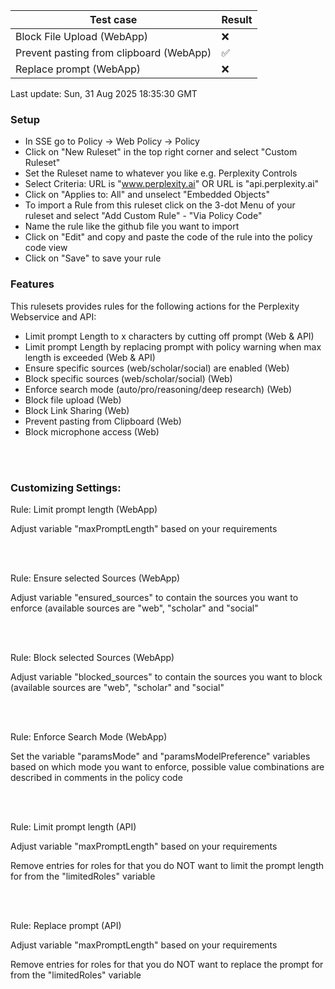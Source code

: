 <!--Tests:Start-->
| Test case | Result |
| --- | --- |
| Block File Upload (WebApp) | :x: |
| Prevent pasting from clipboard (WebApp) | :white_check_mark: |
| Replace prompt (WebApp) | :x: |
Last update: Sun, 31 Aug 2025 18:35:30 GMT
<!--Tests:End-->
### Setup

- In SSE go to Policy -> Web Policy -> Policy
- Click on "New Ruleset" in the top right corner and select "Custom Ruleset"
- Set the Ruleset name to whatever you like e.g. Perplexity Controls
- Select Criteria:
  URL is "www.perplexity.ai"
  OR
  URL is "api.perplexity.ai"
- Click on "Applies to: All" and unselect "Embedded Objects"
- To import a Rule from this ruleset click on the 3-dot Menu of your ruleset and select "Add Custom Rule" - "Via Policy Code"
- Name the rule like the github file you want to import
- Click on "Edit" and copy and paste the code of the rule into the policy code view
- Click on "Save" to save your rule
  
### Features

This rulesets provides rules for the following actions for the Perplexity Webservice and API:

- Limit prompt Length to x characters by cutting off prompt (Web & API)
- Limit prompt Length by replacing prompt with policy warning when max length is exceeded (Web & API)
- Ensure specific sources (web/scholar/social) are enabled (Web)
- Block specific sources (web/scholar/social) (Web)
- Enforce search mode (auto/pro/reasoning/deep research) (Web)
- Block file upload (Web)
- Block Link Sharing (Web)
- Prevent pasting from Clipboard (Web)
- Block microphone access (Web)

<br/><br/>


### Customizing Settings:

Rule: Limit prompt length (WebApp)

Adjust variable "maxPromptLength" based on your requirements

<br/><br/>

Rule: Ensure selected Sources (WebApp)

Adjust variable "ensured_sources" to contain the sources you want to enforce (available sources are "web", "scholar" and "social"

<br/><br/>

Rule: Block selected Sources (WebApp)

Adjust variable "blocked_sources" to contain the sources you want to block (available sources are "web", "scholar" and "social"

<br/><br/>

Rule: Enforce Search Mode (WebApp)

Set the variable "paramsMode" and "paramsModelPreference" variables based on which mode you want to enforce, possible value combinations are described in comments in the policy code

<br/><br/>

Rule: Limit prompt length (API)

Adjust variable "maxPromptLength" based on your requirements

Remove entries for roles for that you do NOT want to limit the prompt length for from the "limitedRoles" variable

<br/><br/>

Rule: Replace prompt (API)

Adjust variable "maxPromptLength" based on your requirements

Remove entries for roles for that you do NOT want to replace the prompt for from the "limitedRoles" variable


































































































































































































































































































































































































































































